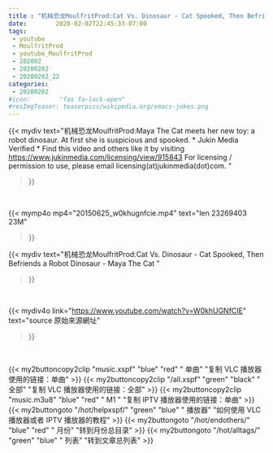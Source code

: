 ```yaml
---
title : "机械恐龙MoulfritProd:Cat Vs. Dinosaur - Cat Spooked, Then Befriends a Robot Dinosaur - Maya The Cat "
date:        2020-02-02T22:45:33-07:00
tags:
 - youtube
 - MoulfritProd
 - youtube_MoulfritProd
 - 202002
 - 20200202
 - 20200202_22
categories:
 - 20200202
#icon:        "fas fa-lock-open"
#resImgTeaser: teaserpics/wikipedia.org/emacs-jokes.png
---
```


{{< mydiv text="机械恐龙MoulfritProd:Maya The Cat meets her new toy: a robot dinosaur. At first she is suspicious and spooked. * Jukin Media Verified * Find this video and others like it by visiting https://www.jukinmedia.com/licensing/view/915843 For licensing / permission to use, please email licensing(at)jukinmedia(dot)com. "
>}}
<br>


{{< mymp4o mp4="20150625_w0khugnfcie.mp4"
text="len 23269403    23M"
>}}


{{< mydiv text="机械恐龙MoulfritProd:Cat Vs. Dinosaur - Cat Spooked, Then Befriends a Robot Dinosaur - Maya The Cat "
>}}
<br>

{{< mydiv4o link="https://www.youtube.com/watch?v=W0khUGNfCIE"
text="source 原始來源網址"
>}}


<br>



{{< my2buttoncopy2clip "music.xspf"        "blue"   "red"    " 单曲"  "复制 VLC 播放器使用的链接：单曲" >}} {{< my2buttoncopy2clip "/all.xspf"         "green"  "black"  " 全部"  "复制 VLC 播放器使用的链接：全部" >}} {{< my2buttoncopy2clip "music.m3u8"        "blue"   "red"    " M1 "    "复制 IPTV 播放器使用的链接：单曲" >}} {{< my2buttongoto      "/hot/helpxspf/"    "green"  "blue"   " 播放器" "如何使用 VLC 播放器或者 IPTV 播放器的教程" >}} {{< my2buttongoto      "/hot/endothers/"   "blue"   "red"    " 月份"   "转到月份总目录" >}} {{< my2buttongoto      "/hot/alltags/"     "green"  "blue"   " 列表"   "转到文章总列表" >}} 
